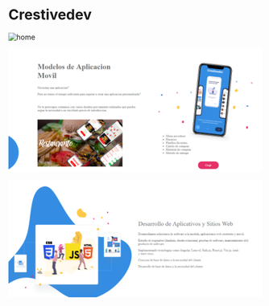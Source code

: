 # Crestivedev

![home](https://user-images.githubusercontent.com/26189854/58375870-63b20880-7f1a-11e9-921d-0390dffe29ca.gif)


![](img/model.png)


![](img/servicespage.png)










